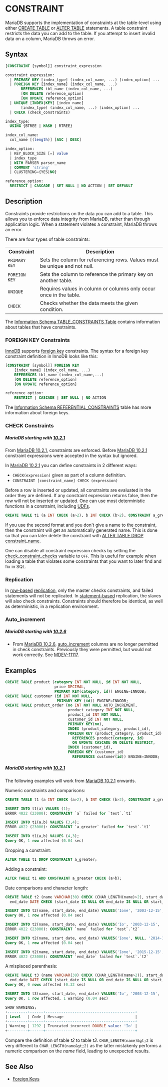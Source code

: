 # CONSTRAINT

MariaDB supports the implementation of constraints at the table-level using either [CREATE TABLE](/sql-statements-structure/sql-statements/data-definition/create/create-table) or [ALTER TABLE](/sql-statements-structure/sql-statements/data-definition/alter/alter-table) statements.  A table constraint restricts the data you can add to the table.  If you attempt to insert invalid data on a column, MariaDB throws an error.

## Syntax

```sql
[CONSTRAINT [symbol]] constraint_expression

constraint_expression:
  | PRIMARY KEY [index_type] (index_col_name, ...) [index_option] ...
  | FOREIGN KEY [index_name] (index_col_name, ...) 
       REFERENCES tbl_name (index_col_name, ...)
       [ON DELETE reference_option]
       [ON UPDATE reference_option]
  | UNIQUE [INDEX|KEY] [index_name]
       [index_type] (index_col_name, ...) [index_option] ...
  | CHECK (check_constraints)

index_type:
  USING {BTREE | HASH | RTREE}

index_col_name:
  col_name [(length)] [ASC | DESC]

index_option:
  | KEY_BLOCK_SIZE [=] value
  | index_type
  | WITH PARSER parser_name
  | COMMENT 'string'
  | CLUSTERING={YES|NO}

reference_option:
  RESTRICT | CASCADE | SET NULL | NO ACTION | SET DEFAULT
```

## Description

Constraints provide restrictions on the data you can add to a table.  This allows you to enforce data integrity from MariaDB, rather than through application logic.  When a statement violates a constraint, MariaDB throws an error.

There are four types of table constraints:

<table><tbody><tr><th>Constraint</th><th>Description</th></tr>
<tr><td><code>PRIMARY KEY</code></td><td>Sets the column for referencing rows.  Values must be unique and not null.</td></tr>
<tr><td><code>FOREIGN KEY</code></td><td>Sets the column to reference the primary key on another table.</td></tr>
<tr><td><code>UNIQUE</code></td><td>Requires values in column or columns only occur once in the table.</td></tr>
<tr><td><code>CHECK</code></td><td>Checks whether the data meets the given condition.</td></tr>
</tbody></table>

The [Information Schema TABLE_CONSTRAINTS Table](/kb/en/information-schema-table_constraints-table/) contains information about tables that have constraints.

### FOREIGN KEY Constraints

[InnoDB](/columns-storage-engines-and-plugins/storage-engines/innodb) supports [foreign key](/replication/optimization-and-tuning/optimization-and-indexes/foreign-keys) constraints. The syntax for a foreign key
constraint definition in InnoDB looks like this:

```sql
[CONSTRAINT [symbol]] FOREIGN KEY
    [index_name] (index_col_name, ...)
    REFERENCES tbl_name (index_col_name,...)
    [ON DELETE reference_option]
    [ON UPDATE reference_option]

reference_option:
    RESTRICT | CASCADE | SET NULL | NO ACTION
```

The [Information Schema REFERENTIAL_CONSTRAINTS](/kb/en/information-schema-referential_constraints-table/) table has more information about foreign keys.

### CHECK Constraints

##### MariaDB starting with [10.2.1](/kb/en/mariadb-1021-release-notes/)

From [MariaDB 10.2.1](/kb/en/mariadb-1021-release-notes/), constraints are enforced. Before [MariaDB 10.2.1](/kb/en/mariadb-1021-release-notes/) constraint expressions were accepted in the syntax but ignored.

In [MariaDB 10.2.1](/kb/en/mariadb-1021-release-notes/) you can define constraints in 2 different ways:

- `CHECK(expression)` given as part of a column definition.
- `CONSTRAINT [constraint_name] CHECK (expression)`

Before a row is inserted or updated, all constraints are evaluated in the order they are defined. If any constraint expression returns false, then the row will not be inserted or updated.
One can use most deterministic functions in a constraint, including [UDFs](/programming-customizing-mariadb/user-defined-functions).

```sql
CREATE TABLE t1 (a INT CHECK (a>2), b INT CHECK (b>2), CONSTRAINT a_greater CHECK (a>b));
```

If you use the second format and you don't give a name to the constraint, then the constraint will get an automatically generated name. This is done so that you can later delete the constraint with [ALTER TABLE DROP constraint_name](/sql-statements-structure/sql-statements/data-definition/alter/alter-table).

One can disable all constraint expression checks by setting the [check_constraint_checks](/kb/en/server-system-variables/#check_constraint_checks) variable to `OFF`. This is useful for example when loading a table that violates some constraints that you want to later find and fix in SQL.

### Replication

In [row-based](/kb/en/binary-log-formats/#row-based) [replication](/replication), only the master checks constraints, and failed statements will not be replicated. In [statement-based](/kb/en/binary-log-formats/#statement-based) replication, the slaves will also check constraints. Constraints should therefore be identical, as well as deterministic, in a replication environment.

### Auto_increment

##### MariaDB starting with [10.2.6](/kb/en/mariadb-1026-release-notes/)

- From [MariaDB 10.2.6](/kb/en/mariadb-1026-release-notes/), [auto_increment](/columns-storage-engines-and-plugins/data-types/auto_increment) columns are no longer permitted in check constraints. Previously they were permitted, but would not work correctly. See [MDEV-11117](https://jira.mariadb.org/browse/MDEV-11117).

## Examples

```sql
CREATE TABLE product (category INT NOT NULL, id INT NOT NULL,
                      price DECIMAL,
                      PRIMARY KEY(category, id)) ENGINE=INNODB;
CREATE TABLE customer (id INT NOT NULL,
                       PRIMARY KEY (id)) ENGINE=INNODB;
CREATE TABLE product_order (no INT NOT NULL AUTO_INCREMENT,
                            product_category INT NOT NULL,
                            product_id INT NOT NULL,
                            customer_id INT NOT NULL,
                            PRIMARY KEY(no),
                            INDEX (product_category, product_id),
                            FOREIGN KEY (product_category, product_id)
                              REFERENCES product(category, id)
                              ON UPDATE CASCADE ON DELETE RESTRICT,
                            INDEX (customer_id),
                            FOREIGN KEY (customer_id)
                              REFERENCES customer(id)) ENGINE=INNODB;
```

##### MariaDB starting with [10.2.1](/kb/en/mariadb-1021-release-notes/)

The following examples will work from [MariaDB 10.2.1](/kb/en/mariadb-1021-release-notes/) onwards.

Numeric constraints and comparisons:

```sql
CREATE TABLE t1 (a INT CHECK (a>2), b INT CHECK (b>2), CONSTRAINT a_greater CHECK (a>b));

INSERT INTO t1(a) VALUES (1);
ERROR 4022 (23000): CONSTRAINT `a` failed for `test`.`t1`

INSERT INTO t1(a,b) VALUES (3,4);
ERROR 4022 (23000): CONSTRAINT `a_greater` failed for `test`.`t1`

INSERT INTO t1(a,b) VALUES (4,3);
Query OK, 1 row affected (0.04 sec)
```

Dropping a constraint:

```sql
ALTER TABLE t1 DROP CONSTRAINT a_greater;
```

Adding a constraint:

```sql
ALTER TABLE t1 ADD CONSTRAINT a_greater CHECK (a>b);
```

Date comparisons and character length:

```sql
CREATE TABLE t2 (name VARCHAR(30) CHECK (CHAR_LENGTH(name)>2), start_date DATE, 
  end_date DATE CHECK (start_date IS NULL OR end_date IS NULL OR start_date<end_date));

INSERT INTO t2(name, start_date, end_date) VALUES('Ione', '2003-12-15', '2014-11-09');
Query OK, 1 row affected (0.04 sec)

INSERT INTO t2(name, start_date, end_date) VALUES('Io', '2003-12-15', '2014-11-09');
ERROR 4022 (23000): CONSTRAINT `name` failed for `test`.`t2`

INSERT INTO t2(name, start_date, end_date) VALUES('Ione', NULL, '2014-11-09');
Query OK, 1 row affected (0.04 sec)

INSERT INTO t2(name, start_date, end_date) VALUES('Ione', '2015-12-15', '2014-11-09');
ERROR 4022 (23000): CONSTRAINT `end_date` failed for `test`.`t2`
```

A misplaced parenthesis:

```sql
CREATE TABLE t3 (name VARCHAR(30) CHECK (CHAR_LENGTH(name>2)), start_date DATE, 
  end_date DATE CHECK (start_date IS NULL OR end_date IS NULL OR start_date<end_date));
Query OK, 0 rows affected (0.32 sec)

INSERT INTO t3(name, start_date, end_date) VALUES('Io', '2003-12-15', '2014-11-09');
Query OK, 1 row affected, 1 warning (0.04 sec)

SHOW WARNINGS;
+---------+------+----------------------------------------+
| Level   | Code | Message                                |
+---------+------+----------------------------------------+
| Warning | 1292 | Truncated incorrect DOUBLE value: 'Io' |
+---------+------+----------------------------------------+
```

Compare the definition of table <em>t2</em> to table <em>t3</em>. `CHAR_LENGTH(name)&gt;2` is very different to `CHAR_LENGTH(name&gt;2)` as the latter mistakenly performs a numeric comparison on the <em>name</em> field, leading to unexpected results.

## See Also

- [Foreign Keys](/replication/optimization-and-tuning/optimization-and-indexes/foreign-keys)